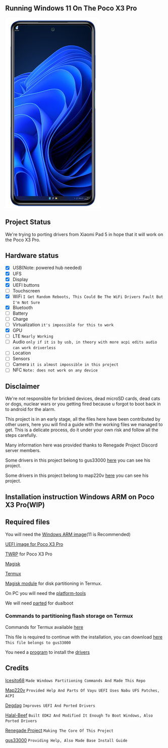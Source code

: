 ## Running Windows 11 On The Poco X3 Pro

<img align="centre" src="https://github.com/halal-beef/res/blob/main/vayuwindows.png" height="600">

## Project Status

We're trying to porting drivers from Xiaomi Pad 5 in hope that it will work on the Poco X3 Pro.

## Hardware status
- [x] USB(Note: powered hub needed)
- [x] UFS
- [x] Display
- [x] UEFI buttons
- [ ] Touchscreen
- [x] WiFi ```I Get Random Reboots, This Could Be The WiFi Drivers Fault But I'm Not Sure```
- [x] Bluetooth
- [ ] Battery
- [ ] Charge
- [ ] Virtualization ```it's impossible for this to work```
- [x] GPU
- [ ] LTE ```Nearly Working```
- [ ] Audio ```only if it is by usb, in theory with more acpi edits audio can work driverless```
- [ ] Location
- [ ] Sensors
- [ ] Camera ```it is almost impossible in this project```
- [ ] NFC ```Note: does not work on any device```

## Disclaimer

We're not responsible for bricked devices, dead microSD cards, dead cats or dogs, nuclear wars or you getting fired because u forgot to boot back in to android for the alarm.

This project is in an early stage, all the files here have been contributed by other users, here you will find a guide with the working files we managed to get. This is a delicate process, do it under your own risk and follow all the steps carefully.


Many information here was provided thanks to Renegade Project Discord server members.

Some drivers in this project belong to gus33000 [here](https://github.com/WOA-Project/SurfaceDuo-Drivers) you can see his project.

Some drivers in this project belong to map220v [here](https://github.com/map220v/MiPad5-Drivers) you can see his project.

## Installation instruction Windows ARM on Poco X3 Pro(WIP)

## Required files

You will need the [Windows ARM image](https://uupdump.net/)(11 is Recommended)

[UEFI image for Poco X3 Pro](https://github.com/Icesito68/Port-Windows-11-Poco-X3-pro/tree/main/Uefi)

[TWRP](https://twrp.me/xiaomi/xiaomipocox3pro.html) for Poco X3 Pro

[Magisk](https://github.com/topjohnwu/Magisk)

[Termux](https://f-droid.org/en/packages/com.termux/)

[Magisk module](https://github.com/evdenis/disk) for disk partitioning in Termux.

On PC you will need the [platform-tools](https://developer.android.com/studio/releases/platform-tools)

We will need [parted](https://drive.google.com/file/d/1e8kDC2fylkvJuHimlViHOuHyk8xljr6p/view) for dualboot

### Commands to partitioning flash storage on Termux

Commands for Termux available [here](https://github.com/Icesito68/Port-Windows-11-Poco-X3-pro/tree/main/commands/termux)

This file is required to continue with the installation, you can download [here](https://www.mediafire.com/file/bvibrl34nawl2wg/msc.sh/file) ```This file belongs to gus33000```

You need a [program](https://github.com/WOA-Project/DriverUpdater/releases/) to install the [drivers](https://github.com/halal-beef/Vayu-Drivers)

## Credits

[Icesito68](https://github.com/Icesito68) ```Made Windows Partitioning Commands And Made This Repo```

[Map220v](https://github.com/map220v) ```Provided Help And Parts Of Vayu UEFI Uses Nabu UFS Patches, ACPI```

[Degdag](https://github.com/degdag) ```Improves UEFI And Ported Drivers```

[Halal-Beef](https://github.com/halal-beef) ```Built EDK2 And Modified It Enough To Boot Windows, Also Ported Drivers```

[Renegade Project](https://github.com/edk2-porting) ```Making The Core Of This Project```

[gus33000](https://github.com/gus33000) ```Providing Help, Also Made Base Install Guide```
